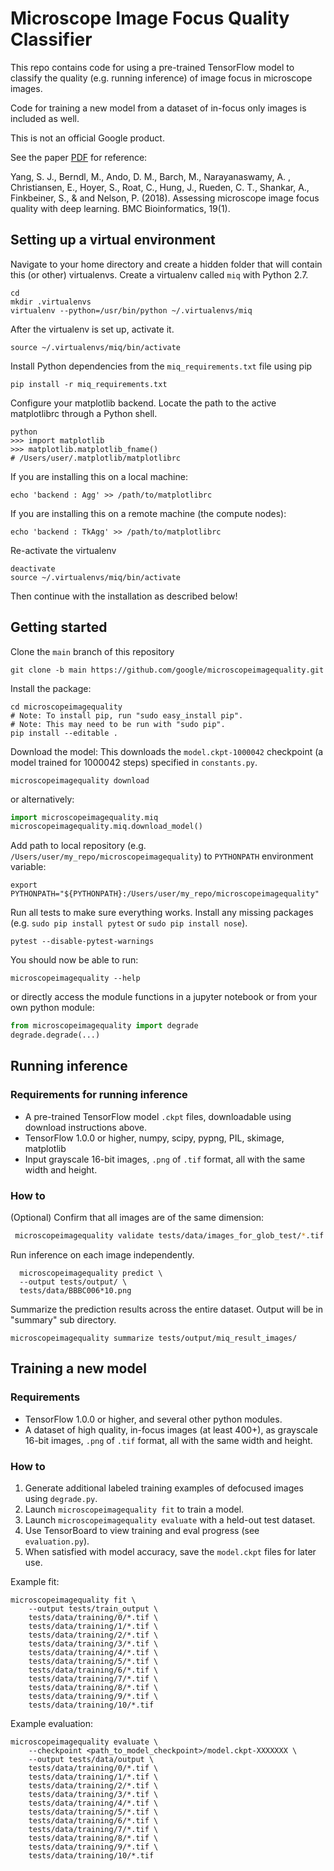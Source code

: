 Microscope Image Focus Quality Classifier
============================
This repo contains code for using a pre-trained TensorFlow model to classify the
quality (e.g. running inference) of image focus in microscope images.

Code for training a new model from a dataset of in-focus only images is included
as well.

This is not an official Google product.

See the paper [PDF](http://rdcu.be/I5cE) for reference:

Yang, S. J., Berndl, M., Ando, D. M., Barch, M., Narayanaswamy, A. , Christiansen, E., Hoyer, S., Roat, C., Hung, J., Rueden, C. T., Shankar, A., Finkbeiner, S., & and Nelson, P. (2018). Assessing microscope image focus quality with deep learning. BMC Bioinformatics, 19(1).

Setting up a virtual environment
--------------------------------
Navigate to your home directory and create a hidden folder that will contain this (or other) virtualenvs. Create a virtualenv called ```miq``` with Python 2.7.

```
cd
mkdir .virtualenvs
virtualenv --python=/usr/bin/python ~/.virtualenvs/miq
```

After the virtualenv is set up, activate it.

```
source ~/.virtualenvs/miq/bin/activate
```

Install Python dependencies from the ```miq_requirements.txt``` file using pip

```
pip install -r miq_requirements.txt
```

Configure your matplotlib backend. Locate the path to the active matplotlibrc through a Python shell.

```
python
>>> import matplotlib
>>> matplotlib.matplotlib_fname()
# /Users/user/.matplotlib/matplotlibrc
```

If you are installing this on a local machine:

```
echo 'backend : Agg' >> /path/to/matplotlibrc
```

If you are installing this on a remote machine (the compute nodes):

```
echo 'backend : TkAgg' >> /path/to/matplotlibrc
```

Re-activate the virtualenv

```
deactivate
source ~/.virtualenvs/miq/bin/activate
```

Then continue with the installation as described below!

Getting started
-------------

Clone the `main` branch of this repository

```
git clone -b main https://github.com/google/microscopeimagequality.git
```

Install the package:

```
cd microscopeimagequality
# Note: To install pip, run "sudo easy_install pip".
# Note: This may need to be run with "sudo pip".
pip install --editable .
```

Download the model:
This downloads the `model.ckpt-1000042` checkpoint (a model trained
for 1000042 steps) specified in `constants.py`.
```
microscopeimagequality download 
```
or alternatively:
```python
import microscopeimagequality.miq
microscopeimagequality.miq.download_model()
```

Add path to local repository (e.g. `/Users/user/my_repo/microscopeimagequality`)
to `PYTHONPATH` environment variable:
```
export PYTHONPATH="${PYTHONPATH}:/Users/user/my_repo/microscopeimagequality"
```

Run all tests to make sure everything works. Install any missing
packages (e.g. `sudo pip install pytest` or `sudo pip install nose`).
```
pytest --disable-pytest-warnings
```

You should now be able to run:
```
microscopeimagequality --help
```

or directly access the
module functions in a jupyter notebook or from your own python module:
```python
from microscopeimagequality import degrade
degrade.degrade(...)
```

Running inference
-------------
### Requirements for running inference
* A pre-trained TensorFlow model `.ckpt` files, downloadable using
  download instructions above.
* TensorFlow 1.0.0 or higher, numpy, scipy, pypng, PIL, skimage, matplotlib
* Input grayscale 16-bit images, `.png` of `.tif` format, all with the same
width and height.

### How to

(Optional) Confirm that all images are of the same dimension:
```sh
 microscopeimagequality validate tests/data/images_for_glob_test/*.tif --width 100 --height 100
```

Run inference on each image independently.

```
  microscopeimagequality predict \
  --output tests/output/ \
  tests/data/BBBC006*10.png
```

Summarize the prediction results across the entire dataset. Output will be in
"summary" sub directory.
```
microscopeimagequality summarize tests/output/miq_result_images/
```

Training a new model
----------------

### Requirements
* TensorFlow 1.0.0 or higher, and several other python modules.
* A dataset of high quality, in-focus images (at least 400+), as grayscale 16-bit
images, `.png` of `.tif` format, all with the same width and height.

### How to

1. Generate additional labeled training examples of defocused images using `degrade.py`.
1. Launch `microscopeimagequality fit` to train a model.
1. Launch `microscopeimagequality evaluate` with a held-out test dataset.
1. Use TensorBoard to view training and eval progress (see `evaluation.py`).
1. When satisfied with model accuracy, save the `model.ckpt` files for later use.


Example fit:
```
microscopeimagequality fit \
	--output tests/train_output \
	tests/data/training/0/*.tif \
	tests/data/training/1/*.tif \
	tests/data/training/2/*.tif \
	tests/data/training/3/*.tif \
	tests/data/training/4/*.tif \
	tests/data/training/5/*.tif \
	tests/data/training/6/*.tif \
	tests/data/training/7/*.tif \
	tests/data/training/8/*.tif \
	tests/data/training/9/*.tif \
	tests/data/training/10/*.tif
```
Example evaluation:
```
microscopeimagequality evaluate \
	--checkpoint <path_to_model_checkpoint>/model.ckpt-XXXXXXX \
	--output tests/data/output \
	tests/data/training/0/*.tif \
	tests/data/training/1/*.tif \
	tests/data/training/2/*.tif \
	tests/data/training/3/*.tif \
	tests/data/training/4/*.tif \
	tests/data/training/5/*.tif \
	tests/data/training/6/*.tif \
	tests/data/training/7/*.tif \
	tests/data/training/8/*.tif \
	tests/data/training/9/*.tif \
	tests/data/training/10/*.tif
```


